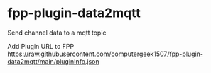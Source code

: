 # fpp-plugin-data2mqtt
Send channel data to a mqtt topic

Add Plugin URL to FPP
https://raw.githubusercontent.com/computergeek1507/fpp-plugin-data2mqtt/main/pluginInfo.json